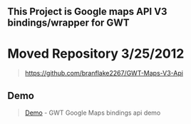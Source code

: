 ## This Project is Google maps API V3 bindings/wrapper for GWT ##

# Moved Repository 3/25/2012 #
> https://github.com/branflake2267/GWT-Maps-V3-Api

## Demo ##
> [Demo](http://gonevertical-apis.appspot.com/) - GWT Google Maps bindings api demo


